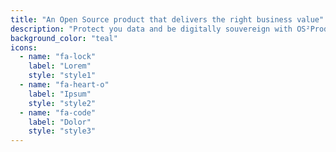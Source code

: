 ```yaml
---
title: "An Open Source product that delivers the right business value"
description: "Protect you data and be digitally souvereign with OS²Product"
background_color: "teal"
icons:
  - name: "fa-lock"
    label: "Lorem"
    style: "style1"
  - name: "fa-heart-o"
    label: "Ipsum"
    style: "style2"
  - name: "fa-code"
    label: "Dolor"
    style: "style3"
---
```


